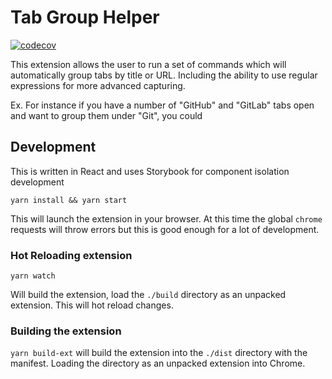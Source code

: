 # Tab Group Helper

[![codecov](https://codecov.io/gh/mikedidomizio/tab-group-helper/branch/master/graph/badge.svg?token=RNZY19LBKL)](https://codecov.io/gh/mikedidomizio/tab-group-helper)

This extension allows the user to run a set of commands which will automatically group tabs by title or URL.
Including the ability to use regular expressions for more advanced capturing.

Ex.
For instance if you have a number of "GitHub" and "GitLab" tabs open and want to group them under "Git", you could

## Development

This is written in React and uses Storybook for component isolation development

`yarn install && yarn start`

This will launch the extension in your browser.  At this time the global `chrome` requests will throw errors but this 
is good enough for a lot of development.

### Hot Reloading extension

`yarn watch`

Will build the extension, load the `./build` directory as an unpacked extension.  This will hot reload changes.

### Building the extension

`yarn build-ext` will build the extension into the `./dist` directory with the manifest.  Loading the directory as an unpacked extension into Chrome.
  
